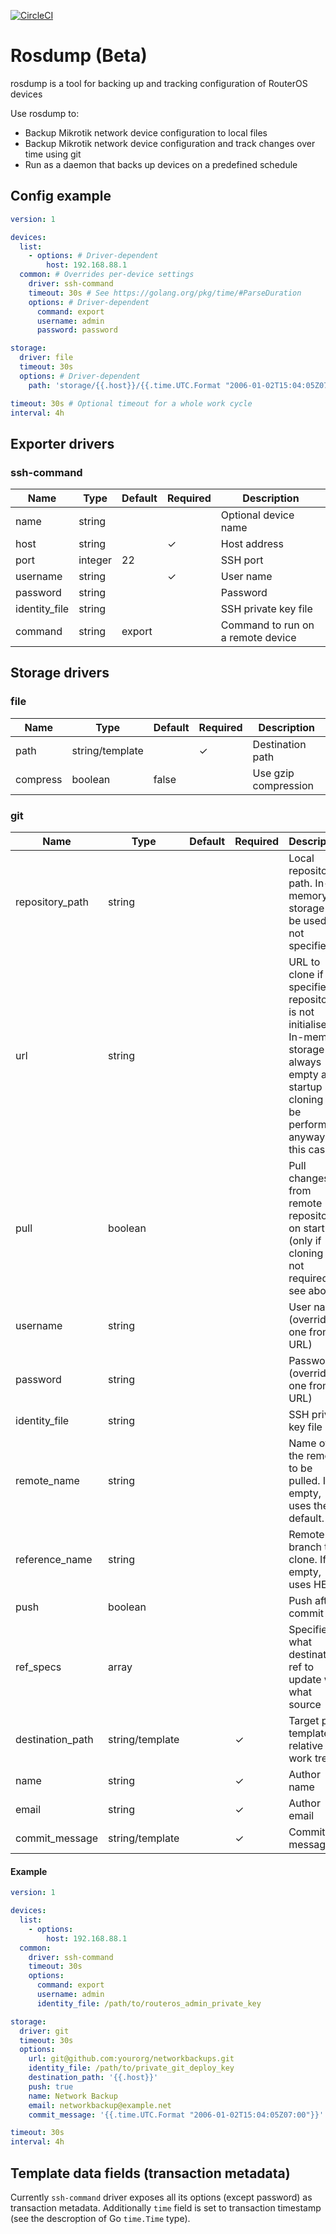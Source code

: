[![CircleCI](https://circleci.com/gh/ecadlabs/rosdump/tree/master.svg?style=svg)](https://circleci.com/gh/ecadlabs/rosdump/tree/master)

# Rosdump (Beta)

rosdump is a tool for backing up and tracking configuration of RouterOS devices

Use rosdump to:

- Backup Mikrotik network device configuration to local files
- Backup Mikrotik network device configuration and track changes over time
    using git
- Run as a daemon that backs up devices on a predefined schedule

## Config example

```yaml
version: 1

devices:
  list:
    - options: # Driver-dependent
        host: 192.168.88.1
  common: # Overrides per-device settings
    driver: ssh-command
    timeout: 30s # See https://golang.org/pkg/time/#ParseDuration
    options: # Driver-dependent
      command: export
      username: admin
      password: password

storage:
  driver: file
  timeout: 30s
  options: # Driver-dependent
    path: 'storage/{{.host}}/{{.time.UTC.Format "2006-01-02T15:04:05Z07:00"}}'

timeout: 30s # Optional timeout for a whole work cycle
interval: 4h
```

## Exporter drivers

### ssh-command

| Name          | Type    | Default | Required | Description                       |
| ------------- | ------- | ------- | -------- | --------------------------------- |
| name          | string  |         |          | Optional device name              |
| host          | string  |         | ✓        | Host address                      |
| port          | integer | 22      |          | SSH port                          |
| username      | string  |         | ✓        | User name                         |
| password      | string  |         |          | Password                          |
| identity_file | string  |         |          | SSH private key file              |
| command       | string  | export  |          | Command to run on a remote device |

## Storage drivers

### file

| Name     | Type            | Default | Required | Description          |
| -------- | --------------- | ------- | -------- | -------------------- |
| path     | string/template |         | ✓        | Destination path     |
| compress | boolean         | false   |          | Use gzip compression |

### git

| Name             | Type            | Default | Required | Description                                                  |
| ---------------- | --------------- | ------- | -------- | ------------------------------------------------------------ |
| repository_path  | string          |         |          | Local repository path. In-memory storage will be used if not specified. |
| url              | string          |         |          | URL to clone if the specified repository is not initialised. In-memory storage is always empty at startup so cloning will be performed anyway in this case. |
| pull             | boolean         |         |          | Pull changes from remote repository on startup (only if cloning is not required, see above). |
| username         | string          |         |          | User name (overrides one from URL)                           |
| password         | string          |         |          | Password (overrides one from URL)                            |
| identity_file    | string          |         |          | SSH private key file                                         |
| remote_name      | string          |         |          | Name of the remote to be pulled. If empty, uses the default. |
| reference_name   | string          |         |          | Remote branch to clone. If empty, uses HEAD.                 |
| push             | boolean         |         |          | Push after commit                                            |
| ref_specs        | array           |         |          | Specifies what destination ref to update with what source    |
| destination_path | string/template |         | ✓        | Target path template relative to work tree                   |
| name             | string          |         | ✓        | Author name                                                  |
| email            | string          |         | ✓        | Author email                                                 |
| commit_message   | string/template |         | ✓        | Commit message                                               |

#### Example

```yaml
version: 1

devices:
  list:
    - options:
        host: 192.168.88.1
  common:
    driver: ssh-command
    timeout: 30s
    options:
      command: export
      username: admin
      identity_file: /path/to/routeros_admin_private_key

storage:
  driver: git
  timeout: 30s
  options:
    url: git@github.com:yourorg/networkbackups.git
    identity_file: /path/to/private_git_deploy_key
    destination_path: '{{.host}}'
    push: true
    name: Network Backup
    email: networkbackup@example.net
    commit_message: '{{.time.UTC.Format "2006-01-02T15:04:05Z07:00"}}'

timeout: 30s
interval: 4h
```



## Template data fields (transaction metadata)

Currently `ssh-command` driver exposes all its options (except password) as transaction metadata. Additionally `time` field is set to transaction timestamp (see the descroption of Go `time.Time` type).
